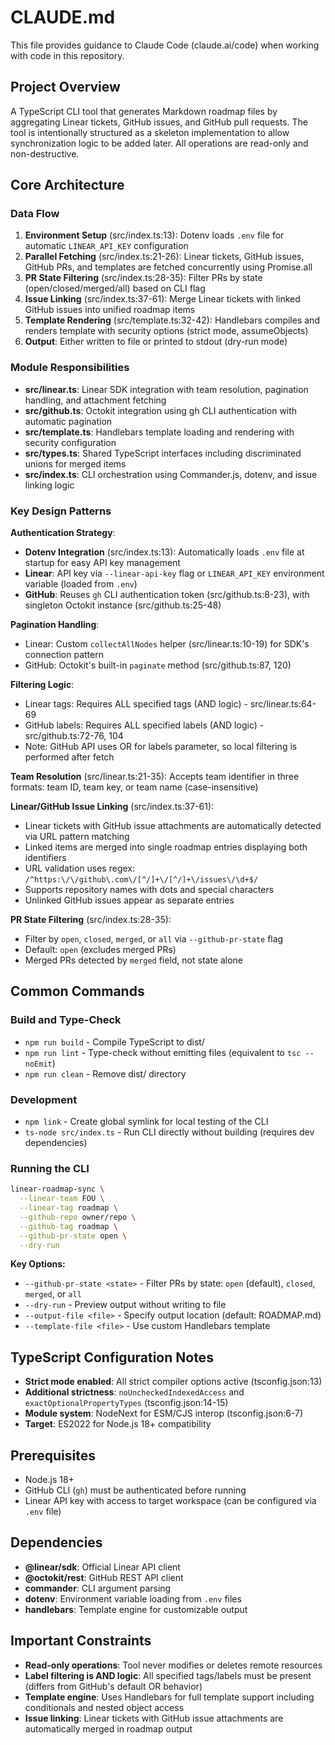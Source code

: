 # CLAUDE.md

This file provides guidance to Claude Code (claude.ai/code) when working with code in this repository.

## Project Overview

A TypeScript CLI tool that generates Markdown roadmap files by aggregating Linear tickets, GitHub issues, and GitHub pull requests. The tool is intentionally structured as a skeleton implementation to allow synchronization logic to be added later. All operations are read-only and non-destructive.

## Core Architecture

### Data Flow
1. **Environment Setup** (src/index.ts:13): Dotenv loads `.env` file for automatic `LINEAR_API_KEY` configuration
2. **Parallel Fetching** (src/index.ts:21-26): Linear tickets, GitHub issues, GitHub PRs, and templates are fetched concurrently using Promise.all
3. **PR State Filtering** (src/index.ts:28-35): Filter PRs by state (open/closed/merged/all) based on CLI flag
4. **Issue Linking** (src/index.ts:37-61): Merge Linear tickets with linked GitHub issues into unified roadmap items
5. **Template Rendering** (src/template.ts:32-42): Handlebars compiles and renders template with security options (strict mode, assumeObjects)
6. **Output**: Either written to file or printed to stdout (dry-run mode)

### Module Responsibilities
- **src/linear.ts**: Linear SDK integration with team resolution, pagination handling, and attachment fetching
- **src/github.ts**: Octokit integration using gh CLI authentication with automatic pagination
- **src/template.ts**: Handlebars template loading and rendering with security configuration
- **src/types.ts**: Shared TypeScript interfaces including discriminated unions for merged items
- **src/index.ts**: CLI orchestration using Commander.js, dotenv, and issue linking logic

### Key Design Patterns

**Authentication Strategy**:
- **Dotenv Integration** (src/index.ts:13): Automatically loads `.env` file at startup for easy API key management
- **Linear**: API key via `--linear-api-key` flag or `LINEAR_API_KEY` environment variable (loaded from `.env`)
- **GitHub**: Reuses `gh` CLI authentication token (src/github.ts:8-23), with singleton Octokit instance (src/github.ts:25-48)

**Pagination Handling**:
- Linear: Custom `collectAllNodes` helper (src/linear.ts:10-19) for SDK's connection pattern
- GitHub: Octokit's built-in `paginate` method (src/github.ts:87, 120)

**Filtering Logic**:
- Linear tags: Requires ALL specified tags (AND logic) - src/linear.ts:64-69
- GitHub labels: Requires ALL specified labels (AND logic) - src/github.ts:72-76, 104
- Note: GitHub API uses OR for labels parameter, so local filtering is performed after fetch

**Team Resolution** (src/linear.ts:21-35):
Accepts team identifier in three formats: team ID, team key, or team name (case-insensitive)

**Linear/GitHub Issue Linking** (src/index.ts:37-61):
- Linear tickets with GitHub issue attachments are automatically detected via URL pattern matching
- Linked items are merged into single roadmap entries displaying both identifiers
- URL validation uses regex: `/^https:\/\/github\.com\/[^/]+\/[^/]+\/issues\/\d+$/`
- Supports repository names with dots and special characters
- Unlinked GitHub issues appear as separate entries

**PR State Filtering** (src/index.ts:28-35):
- Filter by `open`, `closed`, `merged`, or `all` via `--github-pr-state` flag
- Default: `open` (excludes merged PRs)
- Merged PRs detected by `merged` field, not state alone

## Common Commands

### Build and Type-Check
- `npm run build` - Compile TypeScript to dist/
- `npm run lint` - Type-check without emitting files (equivalent to `tsc --noEmit`)
- `npm run clean` - Remove dist/ directory

### Development
- `npm link` - Create global symlink for local testing of the CLI
- `ts-node src/index.ts` - Run CLI directly without building (requires dev dependencies)

### Running the CLI
```bash
linear-roadmap-sync \
  --linear-team FOU \
  --linear-tag roadmap \
  --github-repo owner/repo \
  --github-tag roadmap \
  --github-pr-state open \
  --dry-run
```

**Key Options:**
- `--github-pr-state <state>` - Filter PRs by state: `open` (default), `closed`, `merged`, or `all`
- `--dry-run` - Preview output without writing to file
- `--output-file <file>` - Specify output location (default: ROADMAP.md)
- `--template-file <file>` - Use custom Handlebars template

## TypeScript Configuration Notes

- **Strict mode enabled**: All strict compiler options active (tsconfig.json:13)
- **Additional strictness**: `noUncheckedIndexedAccess` and `exactOptionalPropertyTypes` (tsconfig.json:14-15)
- **Module system**: NodeNext for ESM/CJS interop (tsconfig.json:6-7)
- **Target**: ES2022 for Node.js 18+ compatibility

## Prerequisites

- Node.js 18+
- GitHub CLI (`gh`) must be authenticated before running
- Linear API key with access to target workspace (can be configured via `.env` file)

## Dependencies

- **@linear/sdk**: Official Linear API client
- **@octokit/rest**: GitHub REST API client
- **commander**: CLI argument parsing
- **dotenv**: Environment variable loading from `.env` files
- **handlebars**: Template engine for customizable output

## Important Constraints

- **Read-only operations**: Tool never modifies or deletes remote resources
- **Label filtering is AND logic**: All specified tags/labels must be present (differs from GitHub's default OR behavior)
- **Template engine**: Uses Handlebars for full template support including conditionals and nested object access
- **Issue linking**: Linear tickets with GitHub issue attachments are automatically merged in roadmap output
